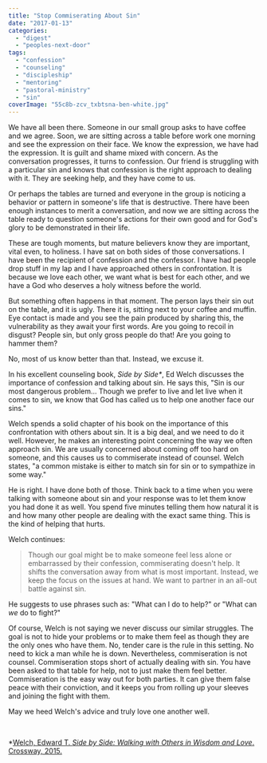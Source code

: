 ```yaml
---
title: "Stop Commiserating About Sin"
date: "2017-01-13"
categories: 
  - "digest"
  - "peoples-next-door"
tags: 
  - "confession"
  - "counseling"
  - "discipleship"
  - "mentoring"
  - "pastoral-ministry"
  - "sin"
coverImage: "55c8b-zcv_txbtsna-ben-white.jpg"
---
```


We have all been there. Someone in our small group asks to have coffee and we agree. Soon, we are sitting across a table before work one morning and see the expression on their face. We know the expression, we have had the expression. It is guilt and shame mixed with concern. As the conversation progresses, it turns to confession. Our friend is struggling with a particular sin and knows that confession is the right approach to dealing with it. They are seeking help, and they have come to us.

Or perhaps the tables are turned and everyone in the group is noticing a behavior or pattern in someone's life that is destructive. There have been enough instances to merit a conversation, and now we are sitting across the table ready to question someone's actions for their own good and for God's glory to be demonstrated in their life.

These are tough moments, but mature believers know they are important, vital even, to holiness. I have sat on both sides of those conversations. I have been the recipient of confession and the confessor. I have had people drop stuff in my lap and I have approached others in confrontation. It is because we love each other, we want what is best for each other, and we have a God who deserves a holy witness before the world.

But something often happens in that moment. The person lays their sin out on the table, and it is ugly. There it is, sitting next to your coffee and muffin. Eye contact is made and you see the pain produced by sharing this, the vulnerability as they await your first words. Are you going to recoil in disgust? People sin, but only gross people do that! Are you going to hammer them?

No, most of us know better than that. Instead, we excuse it.

In his excellent counseling book, _Side by Side\*_, Ed Welch discusses the importance of confession and talking about sin. He says this, "Sin is our most dangerous problem... Though we prefer to live and let live when it comes to sin, we know that God has called us to help one another face our sins."

Welch spends a solid chapter of his book on the importance of this confrontation with others about sin. It is a big deal, and we need to do it well. However, he makes an interesting point concerning the way we often approach sin. We are usually concerned about coming off too hard on someone, and this causes us to commiserate instead of counsel. Welch states, "a common mistake is either to match sin for sin or to sympathize in some way."

He is right. I have done both of those. Think back to a time when you were talking with someone about sin and your response was to let them know you had done it as well. You spend five minutes telling them how natural it is and how many other people are dealing with the exact same thing. This is the kind of helping that hurts.

Welch continues:

> Though our goal might be to make someone feel less alone or embarrassed by their confession, commiserating doesn't help. It shifts the conversation away from what is most important. Instead, we keep the focus on the issues at hand. We want to partner in an all-out battle against sin.

He suggests to use phrases such as: "What can I do to help?" or "What can _we_ do to fight?"

Of course, Welch is not saying we never discuss our similar struggles. The goal is not to hide your problems or to make them feel as though they are the only ones who have them. No, tender care is the rule in this setting. No need to kick a man while he is down. Nevertheless, commiseration is not counsel. Commiseration stops short of actually dealing with sin. You have been asked to that table for help, not to just make them feel better. Commiseration is the easy way out for both parties. It can give them false peace with their conviction, and it keeps you from rolling up your sleeves and joining the fight with them.

May we heed Welch's advice and truly love one another well.

 

\*[Welch, Edward T. _Side by Side: Walking with Others in Wisdom and Love_. Crossway, 2015.](https://www.amazon.com/dp/B00U9MQVVG/ref=dp-kindle-redirect?_encoding=UTF8&btkr=1)
